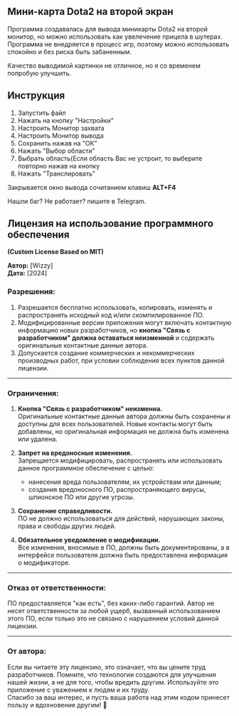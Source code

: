 ## Мини-карта Dota2 на второй экран
Программа создавалась для вывода миникарты Dota2 на второй монитор, но можно использовать как увелечение прицела в шутерах.
Программа не внедряется в процесс игр, поэтому можно использовать спокойно и без риска быть забаненным.

Качество выводимой картинки не отличное, но я со временем попробую улучшить.

## Инструкция
1. Запустить файл
2. Нажать на кнопку "Настройки"
3. Настроить Монитор захвата
4. Настроить Монитор вывода
5. Сохранить нажав на "ОК"
6. Нажать "Выбор области"
7. Выбрать область(Если область Вас не устроит, то выберите повторно нажав на кнопку
8. Нажать "Транслировать"

Закрывается окно вывода сочитанием клавиш **ALT+F4**

Нашли баг? Не работает? пишите в Telegram.


## Лицензия на использование программного обеспечения
**(Custom License Based on MIT)**

**Автор:** [Wizzy]  
**Дата:** [2024]  

### Разрешения:
1. Разрешается бесплатно использовать, копировать, изменять и распространять исходный код и/или скомпилированное ПО.
2. Модифицированные версии приложения могут включать контактную информацию новых разработчиков, но **кнопка "Связь с разработчиком" должна оставаться неизменной** и содержать оригинальные контактные данные автора.
3. Допускается создание коммерческих и некоммерческих производных работ, при условии соблюдения всех пунктов данной лицензии.

---

### Ограничения:
1. **Кнопка "Связь с разработчиком" неизменна.**  
   Оригинальные контактные данные автора должны быть сохранены и доступны для всех пользователей. Новые контакты могут быть добавлены, но оригинальная информация не должна быть изменена или удалена.

2. **Запрет на вредоносные изменения.**  
   Запрещается модифицировать, распространять или использовать данное программное обеспечение с целью:
   - нанесения вреда пользователям, их устройствам или данным;
   - создания вредоносного ПО, распространяющего вирусы, шпионское ПО или другие угрозы.

3. **Сохранение справедливости.**  
   ПО не должно использоваться для действий, нарушающих законы, права и свободы других людей.

4. **Обязательное уведомление о модификации.**  
   Все изменения, вносимые в ПО, должны быть документированы, а в интерфейсе пользователя должна быть предоставлена информация о модификаторе.

---

### Отказ от ответственности:
ПО предоставляется "как есть", без каких-либо гарантий. Автор не несет ответственности за любой ущерб, вызванный использованием этого ПО, если только это не связано с нарушением условий данной лицензии.

---

### От автора:
Если вы читаете эту лицензию, это означает, что вы цените труд разработчиков. Помните, что технологии создаются для улучшения нашей жизни, а не для того, чтобы вредить другим. Используйте это приложение с уважением к людям и их труду.  
Спасибо за ваш интерес, и пусть ваша работа над этим кодом принесет пользу и вдохновение другим! 🌟

